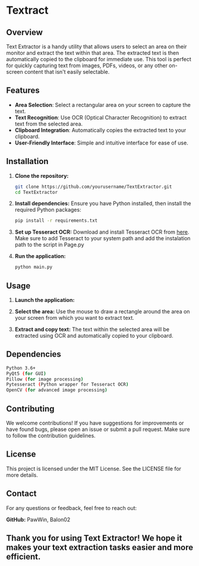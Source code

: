 # Textract

## Overview

Text Extractor is a handy utility that allows users to select an area on their monitor and extract the text within that area. The extracted text is then automatically copied to the clipboard for immediate use. This tool is perfect for quickly capturing text from images, PDFs, videos, or any other on-screen content that isn't easily selectable.

## Features

- **Area Selection**: Select a rectangular area on your screen to capture the text.
- **Text Recognition**: Use OCR (Optical Character Recognition) to extract text from the selected area.
- **Clipboard Integration**: Automatically copies the extracted text to your clipboard.
- **User-Friendly Interface**: Simple and intuitive interface for ease of use.

## Installation

1. **Clone the repository:**
    ```bash
    git clone https://github.com/yourusername/TextExtractor.git
    cd TextExtractor
    ```

2. **Install dependencies:**
    Ensure you have Python installed, then install the required Python packages:
    ```bash
    pip install -r requirements.txt
    ```

3. **Set up Tesseract OCR:**
    Download and install Tesseract OCR from [here](https://github.com/tesseract-ocr/tesseract). Make sure to add Tesseract to your system path and add the instalation path to the script in Page.py

4. **Run the application:**
    ```bash
    python main.py
    ```

## Usage

1. **Launch the application:**

2. **Select the area:**
Use the mouse to draw a rectangle around the area on your screen from which you want to extract text.

3. **Extract and copy text:**
The text within the selected area will be extracted using OCR and automatically copied to your clipboard.

## **Dependencies**
```bash
Python 3.6+
PyQt5 (for GUI)
Pillow (for image processing)
Pytesseract (Python wrapper for Tesseract OCR)
OpenCV (for advanced image processing)
```
## **Contributing**
We welcome contributions! If you have suggestions for improvements or have found bugs, please open an issue or submit a pull request. Make sure to follow the contribution guidelines.

## **License**
This project is licensed under the MIT License. See the LICENSE file for more details.

## **Contact** 
For any questions or feedback, feel free to reach out:

**GitHub:** PawWin, Balon02

## Thank you for using Text Extractor! We hope it makes your text extraction tasks easier and more efficient.
